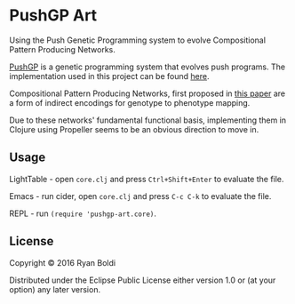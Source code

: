 # PushGP Art

Using the Push Genetic Programming system to evolve Compositional Pattern Producing Networks.

[PushGP](https://faculty.hampshire.edu/lspector/push.html) is a genetic programming system that evolves push programs. The implementation used in this project can be found [here](https://github.com/lspector/propeller).

Compositional Pattern Producing Networks, first proposed in [this paper](http://eplex.cs.ucf.edu/papers/stanley_aaaifs06.pdf) are a form of indirect encodings for genotype to phenotype mapping. 

Due to these networks' fundamental functional basis, implementing them in Clojure using Propeller seems to be an obvious direction to move in.

## Usage

LightTable - open `core.clj` and press `Ctrl+Shift+Enter` to evaluate the file.

Emacs - run cider, open `core.clj` and press `C-c C-k` to evaluate the file.

REPL - run `(require 'pushgp-art.core)`.

## License

Copyright © 2016 Ryan Boldi

Distributed under the Eclipse Public License either version 1.0 or (at
your option) any later version.
